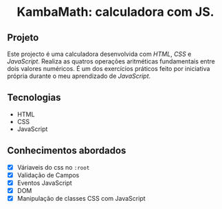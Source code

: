 <h1 align="center">
    KambaMath: calculadora com JS.
</h1>

## Projeto

Este projecto é uma calculadora desenvolvida com _HTML_, _CSS_ e _JavaScript_. Realiza as quatros operações aritméticas fundamentais entre dois valores numéricos. É um dos exercícios práticos feito por iniciativa própria durante o meu aprendizado de _JavaScript_.

## Tecnologias

- HTML
- CSS
- JavaScript

## Conhecimentos abordados

- [x] Váriaveis do css no `:root`
- [x] Validação de Campos
- [x] Eventos JavaScript
- [x] DOM
- [x] Manipulação de classes CSS com JavaScript
